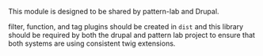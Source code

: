This module is designed to be shared by pattern-lab and Drupal.

filter, function, and tag plugins should be created in `dist` and
this library should be required by both the drupal and pattern lab project to
ensure that both systems are using consistent twig extensions.
